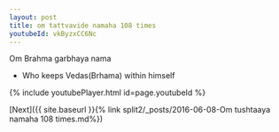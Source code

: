 ```yaml
---
layout: post
title: om tattvavide namaha 108 times
youtubeId: vkByzxCC6Nc
---
```

 
 
Om Brahma garbhaya nama 
 
 -  Who keeps Vedas(Brhama) within himself 
 
  
 
  
 
 
 
 
 
 


{% include youtubePlayer.html id=page.youtubeId %}
 
[Next]({{ site.baseurl }}{% link  split2/_posts/2016-06-08-Om tushtaaya namaha 108 times.md%})
 
